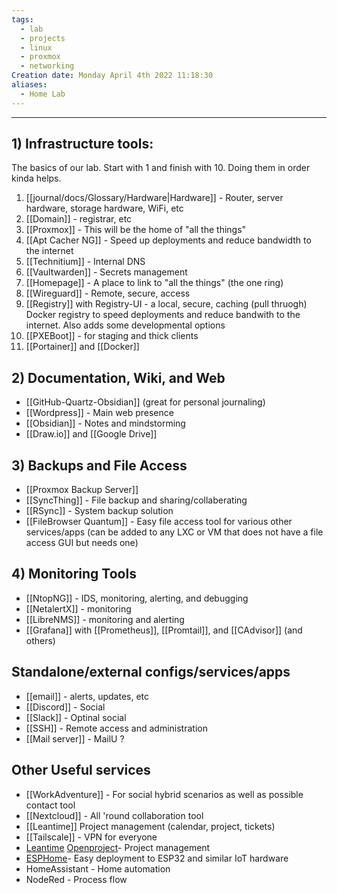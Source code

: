 ```yaml
---
tags:
  - lab
  - projects
  - linux
  - proxmox
  - networking
Creation date: Monday April 4th 2022 11:18:30
aliases:
  - Home Lab
---
```

---

## 1) Infrastructure tools:
The basics of our lab.  Start with 1 and finish with 10.  Doing them in order kinda helps.
1) [[journal/docs/Glossary/Hardware|Hardware]] - Router, server hardware, storage hardware, WiFi, etc
2) [[Domain]] - registrar, etc
3) [[Proxmox]] - This will be the home of "all the things"
4) [[Apt Cacher NG]] - Speed up deployments and reduce bandwidth to the internet
5) [[Technitium]] - Internal DNS
6) [[Vaultwarden]] - Secrets management
7) [[Homepage]] - A place to link to "all the things" (the one ring)
8) [[Wireguard]] - Remote, secure, access
9) [[Registry]] with Registry-UI - a local, secure, caching (pull thruogh) Docker registry to speed deployments and reduce bandwith to the internet. Also adds some developmental options
10) [[PXEBoot]] - for staging and thick clients
11) [[Portainer]] and [[Docker]]
## 2) Documentation, Wiki, and Web
- [[GitHub-Quartz-Obsidian]] (great for personal journaling)
- [[Wordpress]] - Main web presence
- [[Obsidian]] - Notes and mindstorming
- [[Draw.io]] and [[Google Drive]]
## 3) Backups and File Access
- [[Proxmox Backup Server]]
- [[SyncThing]] - File backup and sharing/collaberating
- [[RSync]] - System backup solution
- [[FileBrowser Quantum]] - Easy file access tool for various other services/apps (can be added to any LXC or VM that does not have a file access GUI but needs one)
## 4) Monitoring Tools
- [[NtopNG]] - IDS, monitoring, alerting, and debugging
- [[NetalertX]] - monitoring
- [[LibreNMS]] - monitoring and alerting
- [[Grafana]] with [[Prometheus]], [[Promtail]], and [[CAdvisor]] (and others)
## Standalone/external configs/services/apps
- [[email]] - alerts, updates, etc
- [[Discord]] - Social
- [[Slack]] - Optinal social
- [[SSH]] - Remote access and administration
- [[Mail server]] - MailU ?
## Other Useful services
- [[WorkAdventure]] - For social hybrid scenarios as well as possible contact tool
- [[Nextcloud]] - All 'round collaboration tool
- [[Leantime]] Project management (calendar, project, tickets)
- [[Tailscale]] - VPN for everyone
- [Leantime](https://leantime.io/) [Openproject](https://www.openproject.org/)- Project management
- [ESPHome](https://esphome.io/index.html)- Easy deployment to ESP32 and similar IoT hardware
- HomeAssistant - Home automation
- NodeRed - Process flow
